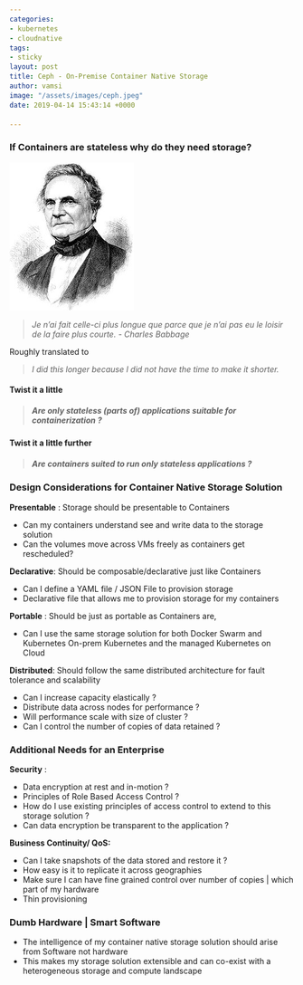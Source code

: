 ```yaml
---
categories:
- kubernetes
- cloudnative
tags:
- sticky
layout: post
title: Ceph - On-Premise Container Native Storage
author: vamsi
image: "/assets/images/ceph.jpeg"
date: 2019-04-14 15:43:14 +0000

---
```

### If Containers are stateless why do they need storage?

![Father of Computing](/assets/images/Ceph_Charles.jpg "Charles Babbage")

> _Je n’ai fait celle-ci plus longue que parce que je n’ai pas eu le loisir de la faire plus courte. - Charles Babbage_

Roughly translated to

> _I did this longer because I did not have the time to make it shorter._

#### Twist it a little

> ##### _Are only stateless (parts of) applications suitable for containerization ?_

#### Twist it a little further

> ##### _Are  containers suited to run only stateless applications ?_

### Design Considerations for Container Native Storage Solution

**Presentable** : Storage should be presentable to Containers

* Can my containers understand see and write data to the storage solution
* Can the volumes move across VMs freely as containers get rescheduled?

**Declarative**: Should be composable/declarative just like Containers

* Can I define a YAML file / JSON File to provision storage
* Declarative file that allows me to provision storage for my containers

**Portable** : Should be just as portable as Containers are,

* Can I use the same storage solution for both Docker Swarm and Kubernetes
  On-prem Kubernetes and the managed Kubernetes on Cloud

**Distributed**: Should follow the same distributed architecture for fault tolerance and scalability

* Can I increase capacity elastically ?
* Distribute data across nodes for performance ?
* Will performance scale with size of cluster ?
* Can I control the number of copies of data retained ?

### Additional Needs for an Enterprise

**Security** :

* Data encryption at rest and in-motion ?
* Principles of Role Based Access Control ?
* How do I use existing principles of access control to extend to this storage solution ?
* Can data encryption be transparent to the application ?

**Business Continuity/ QoS:**

* Can I take snapshots of the data stored and restore it ?
* How easy is it to replicate it across geographies
* Make sure I can have fine grained control over number of copies | which part of my hardware
* Thin provisioning

### Dumb Hardware | Smart Software

* The intelligence of my container native storage solution should arise from Software not hardware
* This makes my storage solution extensible and can co-exist with a heterogeneous storage and compute landscape